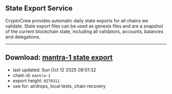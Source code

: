 ## State Export Service
CryptoCrew provides automatic daily state exports for all chains we validate. State export files can be used as genesis files and are a snapshot of the current blockchain state, including all validators, accounts, balances and delegations.

---
**Download: [mantra-1 state export](https://dl-eu2.ccvalidators.com/SERVICE/mantrachain/mantra-1_export_9270311.json)**
---

- last updated: Sun Oct 12 2025 09:51:32
- chain id: `mantra-1`
- export height: `9270311`
- use for: airdrops, local tests, chain recovery
